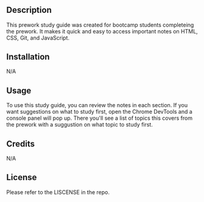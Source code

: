 # <Prework Study Guide>

## Description

This prework study guide was created for bootcamp students completeing the prework. It makes it quick and easy to access important notes on HTML, CSS, Git, and JavaScript.

## Installation

N/A

## Usage

To use this study guide, you can review the notes in each section. If you want suggestions on what to study first, open the Chrome DevTools and a console panel will pop up. There you'll see a list of topics this covers from the prework with a suggustion on what topic to study first.

## Credits

N/A

## License

Please refer to the LISCENSE in the repo.
